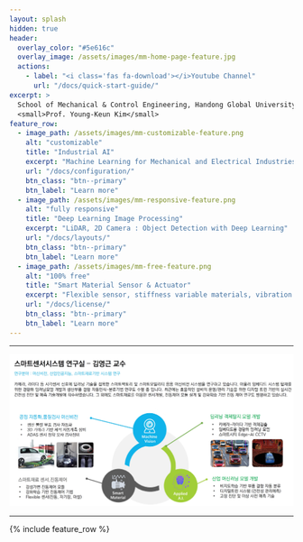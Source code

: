 ```yaml
---
layout: splash
hidden: true
header:
  overlay_color: "#5e616c"
  overlay_image: /assets/images/mm-home-page-feature.jpg
  actions:
    - label: "<i class='fas fa-download'></i>Youtube Channel"
      url: "/docs/quick-start-guide/"
excerpt: >
  School of Mechanical & Control Engineering, Handong Global University.<br />
  <small>Prof. Young-Keun Kim</small>
feature_row:
  - image_path: /assets/images/mm-customizable-feature.png
    alt: "customizable"
    title: "Industrial AI"
    excerpt: "Machine Learning for Mechanical and Electrical Industries including Fault Diagnosis and Prediction, Defect Detection"
    url: "/docs/configuration/"
    btn_class: "btn--primary"
    btn_label: "Learn more"
  - image_path: /assets/images/mm-responsive-feature.png
    alt: "fully responsive"
    title: "Deep Learning Image Processing"
    excerpt: "LiDAR, 2D Camera : Object Detection with Deep Learning"
    url: "/docs/layouts/"
    btn_class: "btn--primary"
    btn_label: "Learn more"
  - image_path: /assets/images/mm-free-feature.png
    alt: "100% free"
    title: "Smart Material Sensor & Actuator"
    excerpt: "Flexible sensor, stiffness variable materials, vibration control "
    url: "/docs/license/"
    btn_class: "btn--primary"
    btn_label: "Learn more"      
---
```




------

<img src="assets/images/ssslabmain.jpg"  title="SSSLAB_Logo" class="center">

------
{% include feature_row %}